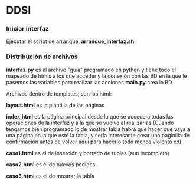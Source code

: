 # DDSI
### Iniciar interfaz
Ejecutar el script de arranque: **arranque_interfaz.sh**.

### Distribución de archivos
**interfaz.py** es el archivo "guía" programado en python y tiene todo el mapeado de htmls a los que acceder y la conexión con las BD en la que le pasemos las variables para realizar las acciones
**main.py** crea la BD

Archivos dentro de templates; son los html:

**layout.html** es la plantilla de las páginas

**index.html** es la página principal desde la que se accede a todas las operaciones de la interfaz y a la que se vuelve al realizarlas (Cuando tengamos bien programado lo de mostrar tabla habrá que hacer que vaya a una página en la que esté la tabla, y sería interesante crear una paginilla de confirmacion antes de volver aquí para hacerlo todo menos violento xd).

**caso1.html** es el de inserción y borrado de tuplas (aun incompleto)

**caso2.html** es el de nuevos pedidos

**caso3.html** es el de mostrar la tabla
